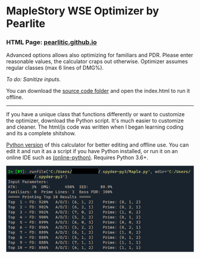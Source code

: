 # MapleStory WSE Optimizer by Pearlite
### HTML Page: [pearlitic.github.io](https://pearlitic.github.io/)

Advanced options allows also optimizing for familiars and PDR. Please enter reasonable values, the calculator craps out otherwise. Optimizer assumes regular classes (max 6 lines of DMG%).

_To do: Sanitize inputs._

You can download the [source code folder](https://github.com/Pearlitic/pearlitic.github.io/releases) and open the index.html to run it offline.

---

If you have a unique class that functions differently or want to customize the optimizer, download the Python script. It's much easier to customize and cleaner. The html/js code was written when I began learning coding and its a complete shitshow.

[Python version](https://github.com/Pearlitic/pearlitic.github.io/blob/main/Maple_WSE_Calculator.py) of this calculator for better editing and offline use. You can edit it and run it as a script if you have Python installed, or run it on an online IDE such as [\(online-python\)](https://www.online-python.com/). Requires Python 3.6+. 

![Spyder](https://github.com/Pearlitic/pearlitic.github.io/blob/main/%25/Spyder.png)
